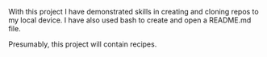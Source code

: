With this project I have demonstrated skills in creating and cloning repos to my local device. I have also used bash to create and open a README.md file.

Presumably, this project will contain recipes.